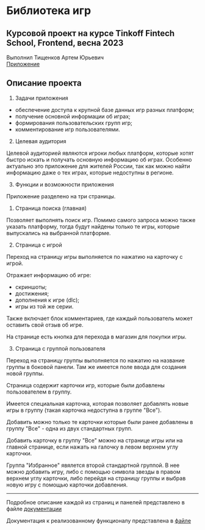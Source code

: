 # Библиотека игр

## Курсовой проект на курсе Tinkoff Fintech School, Frontend, весна 2023
Выполнил Тищенков Артем Юрьевич  
[Приложение](https://coursework-artem5725-git-application-fintech-students.vercel.app/)

## Описание проекта

1. Задачи приложения
* обеспечение доступа к крупной базе данных игр разных платформ;
* получение основной информации об играх;
* формирования пользовательских групп игр;
* комментирование игр пользователями.

2. Целевая аудитория

Целевой аудиторией являются игроки любых платформ, которые хотят быстро искать и получать основную информацию об играх. Особенно актуально это приложение для жителей России, так как можно найти информацию даже о тех играх, которые недоступны в регионе.

3. Функции и возможности приложения

Приложение разделено на три страницы.

   1. Страница поиска (главная)

Позволяет выполнять поиск игр. Помимо самого запроса можно также указать платформу, тогда будут найдены только те игры, которые выпускались на выбранной платформе.

   2. Страница с игрой

Переход на страницу игры выполняется по нажатию на карточку с игрой.

Отражает информацию об игре:
* скриншоты;
* достижения;
* дополнения к игре (dlc);
* игры из той же серии.

Также включает блок комментариев, где каждый пользователь может оставить свой отзыв об игре.

На странице есть кнопка для перехода в магазин для покупки игры.

   3. Страница с группой пользователя

Переход на страницу группы выполняется по нажатию на название группы в боковой панели. Там же имеется поле ввода для создания новой группы.

Страница содержит карточки игр, которые были добавлены пользователем в группу.

Имеется специальная карточка, которая позволяет добавлять новые игры в группу (такая карточка недоступна в группе "Все"). 

Добавить можно только те карточки которые были ранее добавлены в группу "Все" - одна из двух стандартных групп. 

Добавить карточку в группу "Все" можно на странице игры или на главной странице, если нажать на галочку в левом верхнем углу карточки.

Группа "Избранное" явялется второй стандартной группой. В нее можно добавить игру, либо с помощью символа звезды в правом верхнем углу карточки, либо перейдя на страницу группы и выбрав новую игру с помощью карточки добавления.


---

Подробное описание каждой из страниц и панелей представлено в файле [документации](/docs/Documentation.md)

Документация к реализованному функционалу представлена в [файле](/doc/index.html)

